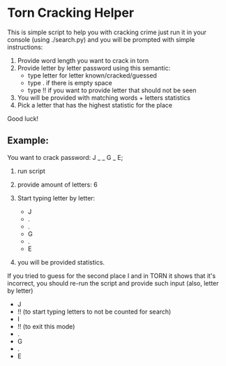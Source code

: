 # Torn Cracking Helper

This is simple script to help you with cracking crime
just run it in your console (using ./search.py) and
you will be prompted with simple instructions:

1.  Provide word length you want to crack in torn
2.  Provide letter by letter password using this semantic:
    - type letter for letter known/cracked/guessed
    - type . if there is empty space
    - type !! if you want to provide letter that should not
      be seen
3.  You will be provided with matching words + letters statistics
4.  Pick a letter that has the highest statistic for the place

Good luck!

## Example:

You want to crack password: J \_ _ G _ E;

1. run script
2. provide amount of letters: 6
3. Start typing letter by letter:

   - J
   - .
   - .
   - G
   - .
   - E

4. you will be provided statistics.

If you tried to guess for the second place I and in TORN
it shows that it's incorrect, you should re-run the script
and provide such input (also, letter by letter)

- J
- !! (to start typing letters to not be counted for search)
- I
- !! (to exit this mode)
- .
- G
- .
- E
